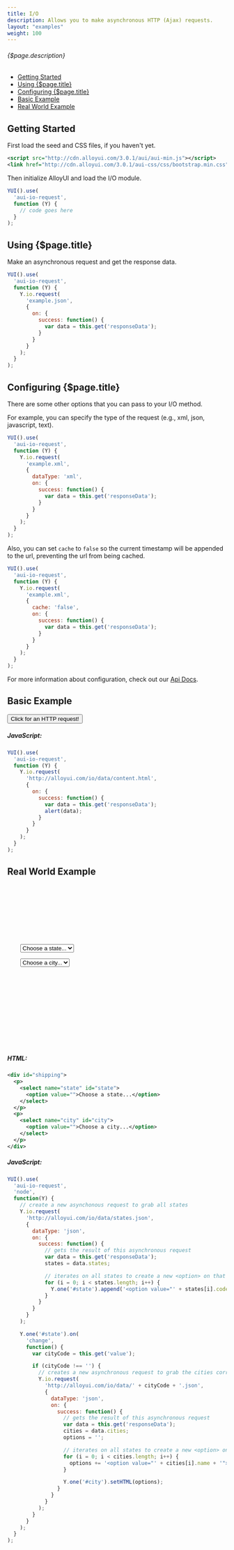 ```yaml
---
title: I/O
description: Allows you to make asynchronous HTTP (Ajax) requests.
layout: "examples"
weight: 100
---
```


###### {$page.description}

- [Getting Started](#1)
- [Using {$page.title}](#2)
- [Configuring {$page.title}](#3)
- [Basic Example](#4)
- [Real World Example](#5)

<article id="1">

## Getting Started

First load the seed and CSS files, if you haven't yet.

```xml
<script src="http://cdn.alloyui.com/3.0.1/aui/aui-min.js"></script>
<link href="http://cdn.alloyui.com/3.0.1/aui-css/css/bootstrap.min.css" rel="stylesheet"></link>
```

Then initialize AlloyUI and load the I/O module.

```javascript
YUI().use(
  'aui-io-request',
  function (Y) {
    // code goes here
  }
);
```

</article>

<article id="2">

## Using {$page.title}

Make an asynchronous request and get the response data.

```javascript
YUI().use(
  'aui-io-request',
  function (Y) {
    Y.io.request(
      'example.json',
      {
        on: {
          success: function() {
            var data = this.get('responseData');
          }
        }
      }
    );
  }
);
```

</article>

<article id="3">

## Configuring {$page.title}

There are some other options that you can pass to your I/O method.

For example, you can specify the type of the request (e.g., xml, json, javascript, text).

```javascript
YUI().use(
  'aui-io-request',
  function (Y) {
    Y.io.request(
      'example.xml',
      {
        dataType: 'xml',
        on: {
          success: function() {
            var data = this.get('responseData');
          }
        }
      }
    );
  }
);
```

Also, you can set `cache` to `false` so the current timestamp will be appended to the url, preventing the url from being cached.

```javascript
YUI().use(
  'aui-io-request',
  function (Y) {
    Y.io.request(
      'example.xml',
      {
        cache: 'false',
        on: {
          success: function() {
            var data = this.get('responseData');
          }
        }
      }
    );
  }
);
```

<div class="alert alert-success">
For more information about configuration, check out our <a href="http://alloyui.com/api/modules/aui-io.html" target="_blank"> Api Docs</a>.
</div>

</article>

<article id="4">

## Basic Example

<button class="btn btn-primary" id="ioButton">Click for an HTTP request!</button>

<script type="text/javascript">
{literal}
  YUI().use(
    'aui-io-request',
    function (Y) {
      Y.io.request(
        '/data/io/basic-example.html',
        {
          on: {
            success: function() {
              var data = this.get('responseData');
              Y.one('#ioButton').on('click',       function() {
                  alert(data);
                }
              );
            }
          }
        }
      );
    }
  );
{/literal}
</script>

##### JavaScript:
```javascript
YUI().use(
  'aui-io-request',
  function (Y) {
    Y.io.request(
      'http://alloyui.com/io/data/content.html',
      {
        on: {
          success: function() {
            var data = this.get('responseData');
            alert(data);
          }
        }
      }
    );
  }
);
```

</article>

<article id="5">

## Real World Example

<div id="shipping">
  <p>
    <select name="state" id="state">
      <option value="">Choose a state...</option>
    </select>
  </p>
  <p>
    <select name="city" id="city">
      <option value="">Choose a city...</option>
    </select>
  </p>
</div>

<style>
{literal}
  #shipping {
    width: 482px;
    height: 200px;
    padding: 110px 0 0 30px;
    background: url('https://github.com/liferay/alloyui.com/blob/master/src/files/io/img/shipping.png?raw=true') transparent no-repeat 0 0;
    margin: 30px auto;
  }
  label {
    color: #36558E;
  }
{/literal}
</style>

<script type="text/javascript">
{literal}
  YUI().use(
    'aui-io-request',
    'node',
    function(Y) {
      Y.io.request(
        '/data/io/rw-example.json',
        {
          dataType: 'json',
          on: {
            success: function() {
              var data = this.get('responseData');
              states = data.states;
              states.forEach(function(state) {
                Y.one('#state').append('<option value"' + state.code + '">' + state.name + '</option>');
              });
            }
          }
        }
      );
      Y.one('#state').on(
        'change',
        function() {
          var cityCode = this.get('value');
          if (cityCode == 'California') {
            cityCode = 'ca';
          } else if (cityCode == 'Alaska') {
            cityCode = 'al';
          } else if (cityCode == 'New Jersey') {
            cityCode = 'nj';
          }
          if (cityCode !== '') {
            Y.io.request(
              '/data/io/' + cityCode + '.json',
              {
                dataType: 'json',
                on: {
                  success: function() {
                    var data = this.get('responseData');
                    cities = data.cities;
                    options = '';
                    cities.forEach(function(city) {
                      options += '<option value="' + city.name + '">' + city.name + '</option>';
                    });
                    Y.one('#city').setHTML(options);
                  }
                }
              }
            );
          }
        }
      );
    }
  );
{/literal}
</script>
<br>

##### HTML:
```xml
<div id="shipping">
  <p>
    <select name="state" id="state">
      <option value="">Choose a state...</option>
    </select>
  </p>
  <p>
    <select name="city" id="city">
      <option value="">Choose a city...</option>
    </select>
  </p>
</div>
```

##### JavaScript:
```javascript
YUI().use(
  'aui-io-request',
  'node',
  function(Y) {
    // create a new asynchonous request to grab all states
    Y.io.request(
      'http://alloyui.com/io/data/states.json',
      {
        dataType: 'json',
        on: {
          success: function() {
            // gets the result of this asynchronous request
            var data = this.get('responseData');
            states = data.states;

            // iterates on all states to create a new <option> on that <select>
            for (i = 0; i < states.length; i++) {
              Y.one('#state').append('<option value="' + states[i].code + '">' + states[i].name + '</option>');
            }
          }
        }
      }
    );

    Y.one('#state').on(
      'change',
      function() {
        var cityCode = this.get('value');

        if (cityCode !== '') {
          // creates a new asynchronous request to grab the cities corresponding to that state
          Y.io.request(
            'http://alloyui.com/io/data/' + cityCode + '.json',
            {
              dataType: 'json',
              on: {
                success: function() {
                  // gets the result of this asynchronous request
                  var data = this.get('responseData');
                  cities = data.cities;
                  options = '';

                  // iterates on all states to create a new <option> on that <select>
                  for (i = 0; i < cities.length; i++) {
                    options += '<option value="' + cities[i].name + '">' + cities[i].name + '</option>';
                  }

                  Y.one('#city').setHTML(options);
                }
              }
            }
          );
        }
      }
    );
  }
);
```

</article>
